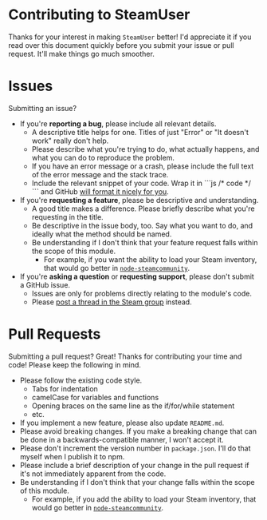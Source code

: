 # Contributing to SteamUser

Thanks for your interest in making `SteamUser` better! I'd appreciate it if you read over this document quickly before
you submit your issue or pull request. It'll make things go much smoother.

# Issues

Submitting an issue?

- If you're **reporting a bug**, please include all relevant details.
	- A descriptive title helps for one. Titles of just "Error" or "It doesn't work" really don't help.
	- Please describe what you're trying to do, what actually happens, and what you can do to reproduce the problem.
	- If you have an error message or a crash, please include the full text of the error message and the stack trace.
	- Include the relevant snippet of your code. Wrap it in \`\`\`js /* code */ \`\`\` and GitHub [will format it nicely for you](https://help.github.com/articles/github-flavored-markdown/#syntax-highlighting).
- If you're **requesting a feature**, please be descriptive and understanding.
	- A good title makes a difference. Please briefly describe what you're requesting in the title.
	- Be descriptive in the issue body, too. Say what you want to do, and ideally what the method should be named.
	- Be understanding if I don't think that your feature request falls within the scope of this module.
		- For example, if you want the ability to load your Steam inventory, that would go better in [`node-steamcommunity`](https://github.com/DoctorMcKay/node-steamcommunity).
- If you're **asking a question** or **requesting support**, please don't submit a GitHub issue.
	- Issues are only for problems directly relating to the module's code.
	- Please [post a thread in the Steam group](https://steamcommunity.com/groups/SteamRE/discussions/4/) instead.

# Pull Requests

Submitting a pull request? Great! Thanks for contributing your time and code! Please keep the following in mind.

- Please follow the existing code style.
	- Tabs for indentation
	- camelCase for variables and functions
	- Opening braces on the same line as the if/for/while statement
	- etc.
- If you implement a new feature, please also update `README.md`.
- Please avoid breaking changes. If you make a breaking change that can be done in a backwards-compatible manner, I won't accept it.
- Please don't increment the version number in `package.json`. I'll do that myself when I publish it to npm.
- Please include a brief description of your change in the pull request if it's not immediately apparent from the code.
- Be understanding if I don't think that your change falls within the scope of this module.
	- For example, if you add the ability to load your Steam inventory, that would go better in [`node-steamcommunity`](https://github.com/DoctorMcKay/node-steamcommunity).
